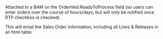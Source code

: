 Attached to a BAM on the OrderHed.ReadyToProcess field (so users can enter orders over the course of hours/days, but will only be notified once RTP checkbox is checked).

This will email the Sales Order information, including all Lines & Releases in an html table.
